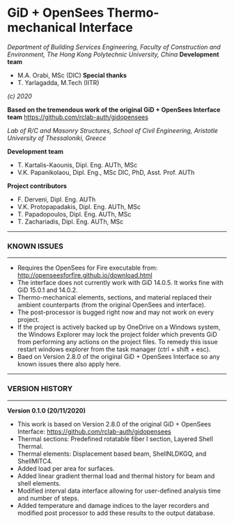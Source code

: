 # GiD + OpenSees Thermo-mechanical Interface
*Department of Building Services Engineering, Faculty of Construction and Environment, The Hong Kong Polytechnic University, China*
**Development team**
- M.A. Orabi, MSc (DIC)
**Special thanks**
- T. Yarlagadda, M.Tech (IITR)

*(c) 2020*

**Based on the tremendous work of the original GiD + OpenSees Interface team**
https://github.com/rclab-auth/gidopensees

*Lab of R/C and Masonry Structures, School of Civil Engineering, Aristotle University of Thessaloniki, Greece*

**Development team**

- T. Kartalis-Kaounis, Dipl. Eng. AUTh, MSc
- V.K. Papanikolaou, Dipl. Eng., MSc DIC, PhD, Asst. Prof. AUTh

**Project contributors**

- F. Derveni, Dipl. Eng. AUTh
- V.K. Protopapadakis, Dipl. Eng. AUTh, MSc
- T. Papadopoulos, Dipl. Eng. AUTh, MSc
- T. Zachariadis, Dipl. Eng. AUTh, MSc

---

### KNOWN ISSUES

---
- Requires the OpenSees for Fire executable from: http://openseesforfire.github.io/download.html
- The interface does not currently work with GiD 14.0.5. It works fine with GiD 15.0.1 and 14.0.2.
- Thermo-mechanical elements, sections, and material replaced their ambient counterparts (from the original OpenSees and interface).
- The post-processor is bugged right now and may not work on every project.
- If the project is actively backed up by OneDrive on a Windows system, the Windows Explorer may lock the project folder which prevents GiD from performing any actions on the project files. To remedy this issue restart windows explorer from the task manager (ctrl + shift + esc).
- Baed on Version 2.8.0 of the original GiD + OpenSees Interface so any known issues there also apply here.
---

### VERSION HISTORY

---
**Version 0.1.0 (20/11/2020)**
- This work is based on Version 2.8.0 of the original GiD + OpenSees Interface: https://github.com/rclab-auth/gidopensees
- Thermal sections: Predefined rotatable fiber I section, Layered Shell Thermal.
- Thermal elements: Displacement based beam, ShellNLDKGQ, and ShellMITC4.
- Added load per area for surfaces.
- Added linear gradient thermal load and thermal history for beam and shell elements.
- Modified interval data interface allowing for user-defined analysis time and number of steps.
- Added temperature and damage indices to the layer recorders and modified post processor to add these results to the output database.